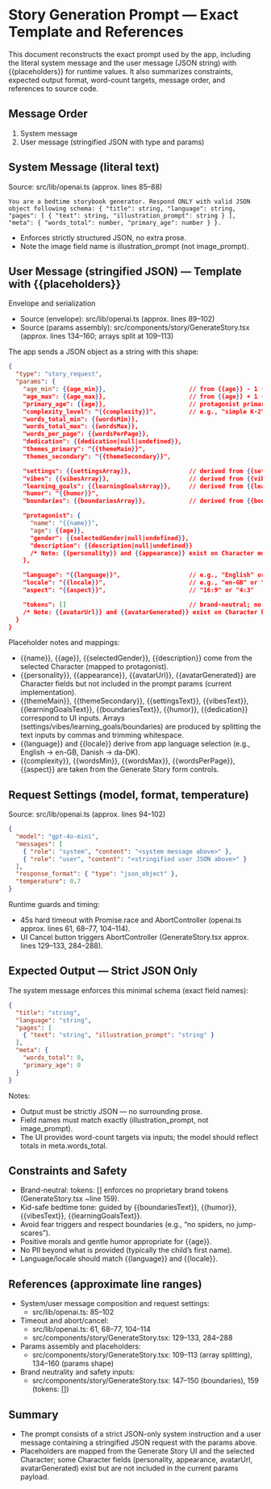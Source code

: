 # Story Generation Prompt — Exact Template and References

This document reconstructs the exact prompt used by the app, including the literal system message and the user message (JSON string) with {{placeholders}} for runtime values. It also summarizes constraints, expected output format, word-count targets, message order, and references to source code.

## Message Order

1) System message  
2) User message (stringified JSON with type and params)

## System Message (literal text)
Source: src/lib/openai.ts (approx. lines 85–88)

```
You are a bedtime storybook generator. Respond ONLY with valid JSON object following schema: { "title": string, "language": string, "pages": [ { "text": string, "illustration_prompt": string } ], "meta": { "words_total": number, "primary_age": number } }.
```

- Enforces strictly structured JSON, no extra prose.
- Note the image field name is illustration_prompt (not image_prompt).

## User Message (stringified JSON) — Template with {{placeholders}}

Envelope and serialization
- Source (envelope): src/lib/openai.ts (approx. lines 89–102)
- Source (params assembly): src/components/story/GenerateStory.tsx (approx. lines 134–160; arrays split at 109–113)

The app sends a JSON object as a string with this shape:

```json
{
  "type": "story_request",
  "params": {
    "age_min": {{age_min}},                       // from {{age}} - 1 (clamped >= 2)
    "age_max": {{age_max}},                       // from {{age}} + 1 (clamped <= 12)
    "primary_age": {{age}},                       // protagonist primary age
    "complexity_level": "{{complexity}}",         // e.g., "simple K-2"
    "words_total_min": {{wordsMin}},
    "words_total_max": {{wordsMax}},
    "words_per_page": {{wordsPerPage}},
    "dedication": {{dedication|null|undefined}},
    "themes_primary": "{{themeMain}}",
    "themes_secondary": "{{themeSecondary}}",

    "settings": {{settingsArray}},                // derived from {{settingsText}} split by commas
    "vibes": {{vibesArray}},                      // derived from {{vibesText}} split by commas
    "learning_goals": {{learningGoalsArray}},     // derived from {{learningGoalsText}} split by commas
    "humor": "{{humor}}",
    "boundaries": {{boundariesArray}},            // derived from {{boundariesText}} split by commas (kid-safe constraints)

    "protagonist": {
      "name": "{{name}}",
      "age": {{age}},
      "gender": {{selectedGender|null|undefined}},
      "description": {{description|null|undefined}}
      /* Note: {{personality}} and {{appearance}} exist on Character model but are not sent here. */
    },

    "language": "{{language}}",                   // e.g., "English" or "Danish"
    "locale": "{{locale}}",                       // e.g., "en-GB" or "da-DK"
    "aspect": "{{aspect}}",                       // "16:9" or "4:3"

    "tokens": []                                  // brand-neutral; no proprietary brand tokens
    /* Note: {{avatarUrl}} and {{avatarGenerated}} exist on Character but are not included in params. */
  }
}
```

Placeholder notes and mappings:
- {{name}}, {{age}}, {{selectedGender}}, {{description}} come from the selected Character (mapped to protagonist).
- {{personality}}, {{appearance}}, {{avatarUrl}}, {{avatarGenerated}} are Character fields but not included in the prompt params (current implementation).
- {{themeMain}}, {{themeSecondary}}, {{settingsText}}, {{vibesText}}, {{learningGoalsText}}, {{boundariesText}}, {{humor}}, {{dedication}} correspond to UI inputs. Arrays (settings/vibes/learning_goals/boundaries) are produced by splitting the text inputs by commas and trimming whitespace.
- {{language}} and {{locale}} derive from app language selection (e.g., English → en-GB, Danish → da-DK).
- {{complexity}}, {{wordsMin}}, {{wordsMax}}, {{wordsPerPage}}, {{aspect}} are taken from the Generate Story form controls.

## Request Settings (model, format, temperature)

Source: src/lib/openai.ts (approx. lines 94–102)

```json
{
  "model": "gpt-4o-mini",
  "messages": [
    { "role": "system", "content": "<system message above>" },
    { "role": "user", "content": "<stringified user JSON above>" }
  ],
  "response_format": { "type": "json_object" },
  "temperature": 0.7
}
```

Runtime guards and timing:
- 45s hard timeout with Promise.race and AbortController (openai.ts approx. lines 61, 68–77, 104–114).
- UI Cancel button triggers AbortController (GenerateStory.tsx approx. lines 129–133, 284–288).

## Expected Output — Strict JSON Only

The system message enforces this minimal schema (exact field names):

```json
{
  "title": "string",
  "language": "string",
  "pages": [
    { "text": "string", "illustration_prompt": "string" }
  ],
  "meta": {
    "words_total": 0,
    "primary_age": 0
  }
}
```

Notes:
- Output must be strictly JSON — no surrounding prose.
- Field names must match exactly (illustration_prompt, not image_prompt).
- The UI provides word-count targets via inputs; the model should reflect totals in meta.words_total.

## Constraints and Safety

- Brand-neutral: tokens: [] enforces no proprietary brand tokens (GenerateStory.tsx ~line 159).
- Kid-safe bedtime tone: guided by {{boundariesText}}, {{humor}}, {{vibesText}}, {{learningGoalsText}}.
- Avoid fear triggers and respect boundaries (e.g., “no spiders, no jump-scares”).
- Positive morals and gentle humor appropriate for {{age}}.
- No PII beyond what is provided (typically the child’s first name).
- Language/locale should match {{language}} and {{locale}}.

## References (approximate line ranges)

- System/user message composition and request settings:
  - src/lib/openai.ts: 85–102
- Timeout and abort/cancel:
  - src/lib/openai.ts: 61, 68–77, 104–114
  - src/components/story/GenerateStory.tsx: 129–133, 284–288
- Params assembly and placeholders:
  - src/components/story/GenerateStory.tsx: 109–113 (array splitting), 134–160 (params shape)
- Brand neutrality and safety inputs:
  - src/components/story/GenerateStory.tsx: 147–150 (boundaries), 159 (tokens: [])

## Summary

- The prompt consists of a strict JSON-only system instruction and a user message containing a stringified JSON request with the params above.
- Placeholders are mapped from the Generate Story UI and the selected Character; some Character fields (personality, appearance, avatarUrl, avatarGenerated) exist but are not included in the current params payload.